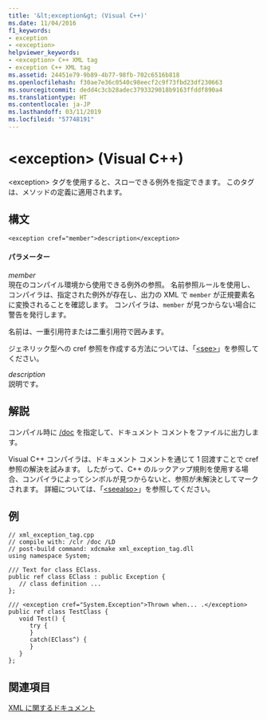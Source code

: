 ```yaml
---
title: '&lt;exception&gt; (Visual C++)'
ms.date: 11/04/2016
f1_keywords:
- exception
- <exception>
helpviewer_keywords:
- <exception> C++ XML tag
- exception C++ XML tag
ms.assetid: 24451e79-9b89-4b77-98fb-702c6516b818
ms.openlocfilehash: f30ae7e36c0540c98eecf2c9f73fbd23df230663
ms.sourcegitcommit: dedd4c3cb28adec3793329018b9163ffddf890a4
ms.translationtype: HT
ms.contentlocale: ja-JP
ms.lasthandoff: 03/11/2019
ms.locfileid: "57748191"
---
```

# <a name="ltexceptiongt-visual-c"></a>&lt;exception&gt; (Visual C++)

\<exception> タグを使用すると、スローできる例外を指定できます。 このタグは、メソッドの定義に適用されます。

## <a name="syntax"></a>構文

```
<exception cref="member">description</exception>
```

#### <a name="parameters"></a>パラメーター

*member*<br/>
現在のコンパイル環境から使用できる例外の参照。 名前参照ルールを使用し、コンパイラは、指定された例外が存在し、出力の XML で `member` が正規要素名に変換されることを確認します。  コンパイラは、`member` が見つからない場合に警告を発行します。

名前は、一重引用符または二重引用符で囲みます。

ジェネリック型への cref 参照を作成する方法については、「[\<see>](../ide/see-visual-cpp.md)」を参照してください。

*description*<br/>
説明です。

## <a name="remarks"></a>解説

コンパイル時に [/doc](../build/reference/doc-process-documentation-comments-c-cpp.md) を指定して、ドキュメント コメントをファイルに出力します。

Visual C++ コンパイラは、ドキュメント コメントを通じて 1 回渡すことで cref 参照の解決を試みます。  したがって、C++ のルックアップ規則を使用する場合、コンパイラによってシンボルが見つからないと、参照が未解決としてマークされます。 詳細については、「[\<seealso>](../ide/seealso-visual-cpp.md)」を参照してください。

## <a name="example"></a>例

```
// xml_exception_tag.cpp
// compile with: /clr /doc /LD
// post-build command: xdcmake xml_exception_tag.dll
using namespace System;

/// Text for class EClass.
public ref class EClass : public Exception {
   // class definition ...
};

/// <exception cref="System.Exception">Thrown when... .</exception>
public ref class TestClass {
   void Test() {
      try {
      }
      catch(EClass^) {
      }
   }
};
```

## <a name="see-also"></a>関連項目

[XML に関するドキュメント](../ide/xml-documentation-visual-cpp.md)
